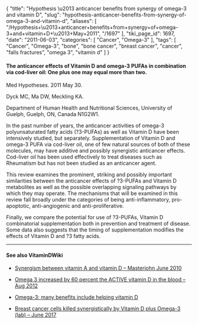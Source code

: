 {
    "title": "Hypothesis \u2013 anticancer benefits from synergy of omega-3 and vitamin D",
    "slug": "hypothesis-anticancer-benefits-from-synergy-of-omega-3-and-vitamin-d",
    "aliases": [
        "/Hypothesis+\u2013+anticancer+benefits+from+synergy+of+omega-3+and+vitamin+D+\u2013+May+2011",
        "/1697"
    ],
    "tiki_page_id": 1697,
    "date": "2011-06-03",
    "categories": [
        "Cancer",
        "Omega-3"
    ],
    "tags": [
        "Cancer",
        "Omega-3",
        "bone",
        "bone cancer",
        "breast cancer",
        "cancer",
        "falls fractures",
        "omega 3",
        "vitamin d"
    ]
}


#### The anticancer effects of Vitamin D and omega-3 PUFAs in combination via cod-liver oil: One plus one may equal more than two.

Med Hypotheses. 2011 May 30. 

Dyck MC, Ma DW, Meckling KA.

Department of Human Health and Nutritional Sciences, University of Guelph, Guelph, ON, Canada N1G2W1.

In the past number of years, the anticancer activities of omega-3 polyunsaturated fatty acids (?3-PUFAs) as well as Vitamin D have been intensively studied, but separately. Supplementation of Vitamin D and omega-3 PUFA via cod-liver oil, one of few natural sources of both of these molecules, may have additive and possibly synergistic anticancer effects. Cod-liver oil has been used effectively to treat diseases such as Rheumatism but has not been studied as an anticancer agent. 

This review examines the prominent, striking and possibly important similarities between the anticancer effects of ?3-PUFAs and Vitamin D metabolites as well as the possible overlapping signaling pathways by which they may operate. The mechanisms that will be examined in this review fall broadly under the categories of being anti-inflammatory, pro-apoptotic, anti-angiogenic and anti-proliferative. 

Finally, we compare the potential for use of ?3-PUFAs, Vitamin D combinatorial supplementation both in prevention and treatment of disease. Some data also suggests that the timing of supplementation modifies the effects of Vitamin D and ?3 fatty acids.

---

#### See also VitaminDWiki

* [Synergism between vitamin A and vitamin D – Masterjohn June 2010](/posts/synergism-between-vitamin-a-and-vitamin-d-masterjohn)

* [Omega 3 increased by 60 percent the ACTIVE vitamin D in the blood – Aug 2012](/tags/omega-3-increased-by-60-percent-the-active-vitamin-d-in-the-blood-aug-2012.html)

* [Omega-3: many benefits include helping vitamin D](/tags/omega-3-many-benefits-include-helping-vitamin-d.html)

* [Breast cancer cells killed synergistically by Vitamin D plus Omega-3 (lab) – June 2017](/posts/breast-cancer-cells-killed-synergistically-by-vitamin-d-plus-omega-3-lab)